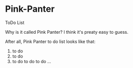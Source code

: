 # Pink-Panter
ToDo List

Why is it called Pink Panter? I think it's preaty easy to guess.

After all, Pink Panter to do list looks like that:
1. to do
2. to do
3. to do to do to do
...
